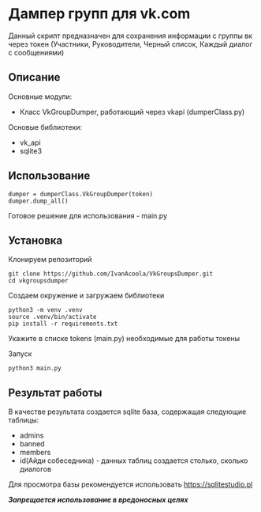 # Дампер групп для vk.com
Данный скрипт предназначен для сохранения информации с группы вк через токен (Участники, Руководители, Черный список, Каждый диалог с сообщениями)

## Описание

Основные модули:
  - Класс VkGroupDumper, работающий через vkapi (dumperClass.py)

Основые библиотеки:
  - vk_api
  - sqlite3

## Использование

```
dumper = dumperClass.VkGroupDumper(token)
dumper.dump_all()
```

Готовое решение для использования - main.py

## Установка

Клонируем репозиторий
```
git clone https://github.com/IvanAcoola/VkGroupsDumper.git
cd vkgroupsdumper
```
Создаем окружение и загружаем библиотеки
```
python3 -m venv .venv
source .venv/bin/activate
pip install -r requirements.txt
```
Укажите в списке tokens (main.py) необходимые для работы токены

Запуск
```
python3 main.py
```

## Результат работы

В качестве результата создается sqlite база, содержащая следующие таблицы:
  - admins
  - banned
  - members
  - id(Айди собеседника) - данных таблиц создается столько, сколько диалогов

Для просмотра базы рекомендуется использовать https://sqlitestudio.pl



***Запрещается использование в вредоносных целях***
